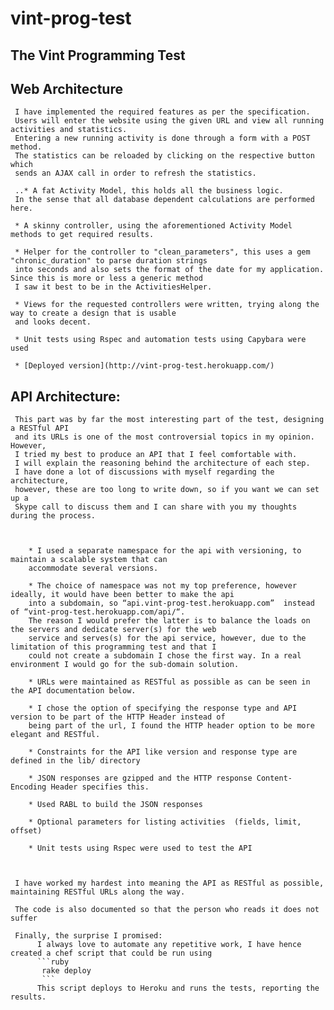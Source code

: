 vint-prog-test
==============

## The Vint Programming Test

## Web Architecture

     I have implemented the required features as per the specification. 
     Users will enter the website using the given URL and view all running activities and statistics. 
     Entering a new running activity is done through a form with a POST method. 
     The statistics can be reloaded by clicking on the respective button which 
     sends an AJAX call in order to refresh the statistics.

     ..* A fat Activity Model, this holds all the business logic.
     In the sense that all database dependent calculations are performed here.
  
     * A skinny controller, using the aforementioned Activity Model methods to get required results.
     
     * Helper for the controller to "clean_parameters", this uses a gem "chronic_duration" to parse duration strings 
     into seconds and also sets the format of the date for my application. Since this is more or less a generic method 
     I saw it best to be in the ActivitiesHelper.
     
     * Views for the requested controllers were written, trying along the way to create a design that is usable 
     and looks decent.
     
     * Unit tests using Rspec and automation tests using Capybara were used
     
     * [Deployed version](http://vint-prog-test.herokuapp.com/)
   
 
## API Architecture:

     This part was by far the most interesting part of the test, designing a RESTful API 
     and its URLs is one of the most controversial topics in my opinion. However, 
     I tried my best to produce an API that I feel comfortable with. 
     I will explain the reasoning behind the architecture of each step. 
     I have done a lot of discussions with myself regarding the architecture, 
     however, these are too long to write down, so if you want we can set up a
     Skype call to discuss them and I can share with you my thoughts during the process.



        * I used a separate namespace for the api with versioning, to maintain a scalable system that can 
        accommodate several versions. 
        
        * The choice of namespace was not my top preference, however ideally, it would have been better to make the api
        into a subdomain, so “api.vint-prog-test.herokuapp.com”  instead of “vint-prog-test.herokuapp.com/api/“. 
        The reason I would prefer the latter is to balance the loads on the servers and dedicate server(s) for the web
        service and serves(s) for the api service, however, due to the limitation of this programming test and that I
        could not create a subdomain I chose the first way. In a real environment I would go for the sub-domain solution.
        
        * URLs were maintained as RESTful as possible as can be seen in the API documentation below.
        
        * I chose the option of specifying the response type and API version to be part of the HTTP Header instead of
        being part of the url, I found the HTTP header option to be more elegant and RESTful.
        
        * Constraints for the API like version and response type are defined in the lib/ directory
        
        * JSON responses are gzipped and the HTTP response Content-Encoding Header specifies this.
        
        * Used RABL to build the JSON responses
        
        * Optional parameters for listing activities  (fields, limit, offset)
        
        * Unit tests using Rspec were used to test the API



     I have worked my hardest into meaning the API as RESTful as possible, maintaining RESTful URLs along the way.
     
     The code is also documented so that the person who reads it does not suffer
     
     Finally, the surprise I promised:
          I always love to automate any repetitive work, I have hence created a chef script that could be run using
          ```ruby
           rake deploy
           ```
          This script deploys to Heroku and runs the tests, reporting the results.

